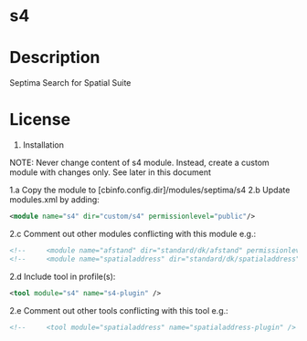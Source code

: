s4
==

# Description
Septima Search for Spatial Suite


# License


1. Installation

NOTE: Never change content of s4 module. Instead, create a custom module with changes only. See later in this document


1.a Copy the module to [cbinfo.config.dir]/modules/septima/s4
2.b 	Update modules.xml by adding:
```xml
<module name="s4" dir="custom/s4" permissionlevel="public"/>
```
2.c Comment out other modules conflicting with this module e.g.:
```xml
<!--     <module name="afstand" dir="standard/dk/afstand" permissionlevel="public"/> -->
<!--     <module name="spatialaddress" dir="standard/dk/spatialaddress" permissionlevel="public"/>    -->
```

2.d Include tool in profile(s):
```xml
<tool module="s4" name="s4-plugin" />
```
2.e Comment out other tools conflicting with this tool e.g.:

```xml
<!--     <tool module="spatialaddress" name="spatialaddress-plugin" /> -->
```

